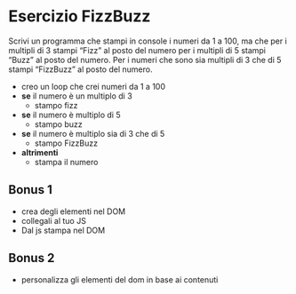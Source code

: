 # Esercizio FizzBuzz

Scrivi un programma che stampi in console i numeri da 1 a 100, ma che
per i multipli di 3 stampi “Fizz” al posto del numero
per i multipli di 5 stampi “Buzz” al posto del numero.
Per i numeri che sono sia multipli di 3 che di 5 stampi “FizzBuzz” al posto del numero.

- creo un loop che crei numeri da 1 a 100
- **se** il numero è un multiplo di 3
  - stampo fizz
- **se** il numero è multiplo di 5
  - stampo buzz
- **se** il numero è multiplo sia di 3 che di 5
  - stampo FizzBuzz
- **altrimenti**
  - stampa il numero

## Bonus 1

- crea degli elementi nel DOM
- collegali al tuo JS
- Dal js stampa nel DOM

## Bonus 2

- personalizza gli elementi del dom in base ai contenuti
